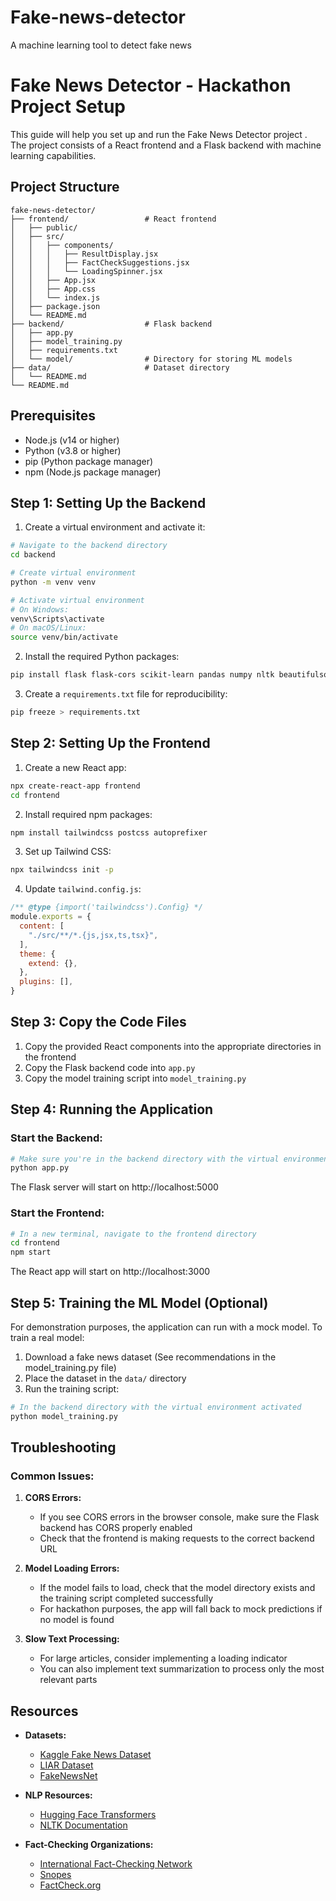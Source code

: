 # Fake-news-detector
A machine learning tool to detect fake news
# Fake News Detector - Hackathon Project Setup

This guide will help you set up and run the Fake News Detector project . The project consists of a React frontend and a Flask backend with machine learning capabilities.

## Project Structure

```
fake-news-detector/
├── frontend/                 # React frontend
│   ├── public/
│   ├── src/
│   │   ├── components/
│   │   │   ├── ResultDisplay.jsx
│   │   │   ├── FactCheckSuggestions.jsx
│   │   │   └── LoadingSpinner.jsx
│   │   ├── App.jsx
│   │   ├── App.css
│   │   └── index.js
│   ├── package.json
│   └── README.md
├── backend/                  # Flask backend
│   ├── app.py
│   ├── model_training.py
│   ├── requirements.txt
│   └── model/                # Directory for storing ML models
├── data/                     # Dataset directory
│   └── README.md
└── README.md
```

## Prerequisites

- Node.js (v14 or higher)
- Python (v3.8 or higher)
- pip (Python package manager)
- npm (Node.js package manager)

## Step 1: Setting Up the Backend

1. Create a virtual environment and activate it:

```bash
# Navigate to the backend directory
cd backend

# Create virtual environment
python -m venv venv

# Activate virtual environment
# On Windows:
venv\Scripts\activate
# On macOS/Linux:
source venv/bin/activate
```

2. Install the required Python packages:

```bash
pip install flask flask-cors scikit-learn pandas numpy nltk beautifulsoup4 requests joblib
```

3. Create a `requirements.txt` file for reproducibility:

```bash
pip freeze > requirements.txt
```

## Step 2: Setting Up the Frontend

1. Create a new React app:

```bash
npx create-react-app frontend
cd frontend
```

2. Install required npm packages:

```bash
npm install tailwindcss postcss autoprefixer
```

3. Set up Tailwind CSS:

```bash
npx tailwindcss init -p
```

4. Update `tailwind.config.js`:

```javascript
/** @type {import('tailwindcss').Config} */
module.exports = {
  content: [
    "./src/**/*.{js,jsx,ts,tsx}",
  ],
  theme: {
    extend: {},
  },
  plugins: [],
}
```

## Step 3: Copy the Code Files

1. Copy the provided React components into the appropriate directories in the frontend
2. Copy the Flask backend code into `app.py`
3. Copy the model training script into `model_training.py`

## Step 4: Running the Application

### Start the Backend:

```bash
# Make sure you're in the backend directory with the virtual environment activated
python app.py
```

The Flask server will start on http://localhost:5000

### Start the Frontend:

```bash
# In a new terminal, navigate to the frontend directory
cd frontend
npm start
```

The React app will start on http://localhost:3000

## Step 5: Training the ML Model (Optional)

For demonstration purposes, the application can run with a mock model. To train a real model:

1. Download a fake news dataset (See recommendations in the model_training.py file)
2. Place the dataset in the `data/` directory
3. Run the training script:

```bash
# In the backend directory with the virtual environment activated
python model_training.py
```

## Troubleshooting

### Common Issues:

1. **CORS Errors:**
   - If you see CORS errors in the browser console, make sure the Flask backend has CORS properly enabled
   - Check that the frontend is making requests to the correct backend URL

2. **Model Loading Errors:**
   - If the model fails to load, check that the model directory exists and the training script completed successfully
   - For hackathon purposes, the app will fall back to mock predictions if no model is found

3. **Slow Text Processing:**
   - For large articles, consider implementing a loading indicator
   - You can also implement text summarization to process only the most relevant parts

## Resources

- **Datasets:**
  - [Kaggle Fake News Dataset](https://www.kaggle.com/c/fake-news/data)
  - [LIAR Dataset](https://www.cs.ucsb.edu/~william/data/liar_dataset.zip)
  - [FakeNewsNet](https://github.com/KaiDMML/FakeNewsNet)

- **NLP Resources:**
  - [Hugging Face Transformers](https://huggingface.co/transformers/)
  - [NLTK Documentation](https://www.nltk.org/)

- **Fact-Checking Organizations:**
  - [International Fact-Checking Network](https://www.poynter.org/ifcn/)
  - [Snopes](https://www.snopes.com/)
  - [FactCheck.org](https://www.factcheck.org/)

